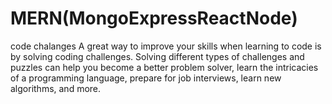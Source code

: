 # MERN(MongoExpressReactNode)
code chalanges
A great way to improve your skills when learning to code is by solving coding challenges.
Solving different types of challenges and puzzles can help you become a better problem solver, 
learn the intricacies of a programming language, prepare for job interviews, learn new algorithms, and more.
